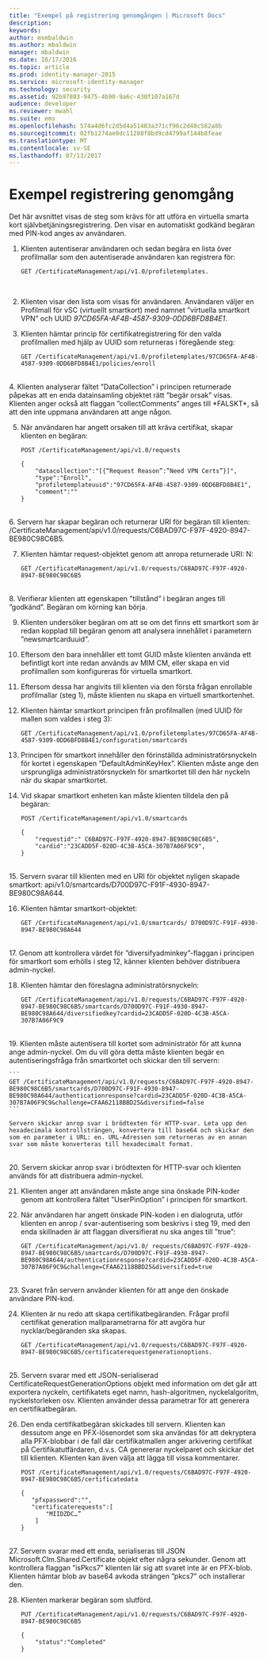 ```yaml
---
title: "Exempel på registrering genomgången | Microsoft Docs"
description: 
keywords: 
author: msmbaldwin
ms.author: mbaldwin
manager: mbaldwin
ms.date: 10/17/2016
ms.topic: article
ms.prod: identity-manager-2015
ms.service: microsoft-identity-manager
ms.technology: security
ms.assetid: 92b97803-9475-4b90-9a6c-430f107a167d
audience: developer
ms.reviewer: mwahl
ms.suite: ems
ms.openlocfilehash: 574a4d6fc2d5d4a51483a371cf96c2d48c582a8b
ms.sourcegitcommit: 02fb1274ae0dc11288f8bd9cd4799af144b8feae
ms.translationtype: MT
ms.contentlocale: sv-SE
ms.lasthandoff: 07/13/2017
---
```

# <a name="sample-enrollment-walkthrough"></a>Exempel registrering genomgång
Det här avsnittet visas de steg som krävs för att utföra en virtuella smarta kort självbetjäningsregistrering. Den visar en automatiskt godkänd begäran med PIN-kod anges av användaren.
1.  Klienten autentiserar användaren och sedan begära en lista över profilmallar som den autentiserade användaren kan registrera för:

    ```
    GET /CertificateManagement/api/v1.0/profiletemplates.
    ```
    <br/>
2.  Klienten visar den lista som visas för användaren. Användaren väljer en Profilmall för vSC (virtuellt smartkort) med namnet ”virtuella smartkort VPN” och UUID *97CD65FA-AF4B-4587-9309-0DD6BFD8B4E1*.

3.  Klienten hämtar princip för certifikatregistrering för den valda profilmallen med hjälp av UUID som returneras i föregående steg:

    ```
    GET /CertificateManagement/api/v1.0/profiletemplates/97CD65FA-AF4B-4587-9309-0DD6BFD8B4E1/policies/enroll
    ```
 <br/>   
4.  Klienten analyserar fältet ”DataCollection” i principen returnerade påpekas att en enda datainsamling objektet rätt ”begär orsak” visas. Klienten anger också att flaggan ”collectComments” anges till *FALSKT*, så att den inte uppmana användaren att ange någon.

5.  När användaren har angett orsaken till att kräva certifikat, skapar klienten en begäran:

    ```
    POST /CertificateManagement/api/v1.0/requests

    {
        "datacollection":"[{“Request Reason”:”Need VPN Certs”}]",
        "type":"Enroll",
        "profiletemplateuuid":"97CD65FA-AF4B-4587-9309-0DD6BFD8B4E1",
        "comment":""
    }
    ```
<br/>
6.  Servern har skapar begäran och returnerar URI för begäran till klienten: /CertificateManagement/api/v1.0/requests/C6BAD97C-F97F-4920-8947-BE980C98C6B5.

7.  Klienten hämtar request-objektet genom att anropa returnerade URI: N:

    ```
    GET /CertificateManagement/api/v1.0/requests/C6BAD97C-F97F-4920-8947-BE980C98C6B5
    ```
<br/>
8.  Verifierar klienten att egenskapen ”tillstånd” i begäran anges till ”godkänd”. Begäran om körning kan börja.

9.  Klienten undersöker begäran om att se om det finns ett smartkort som är redan kopplad till begäran genom att analysera innehållet i parametern ”newsmartcarduuid”.

10. Eftersom den bara innehåller ett tomt GUID måste klienten använda ett befintligt kort inte redan används av MIM CM, eller skapa en vid profilmallen som konfigureras för virtuella smartkort.

11. Eftersom dessa har angivits till klienten via den första frågan enrollable profilmallar (steg 1), måste klienten nu skapa en virtuell smartkortenhet.

12. Klienten hämtar smartkort principen från profilmallen (med UUID för mallen som valdes i steg 3):

    ```
    GET /CertificateManagement/api/v1.0/profiletemplates/97CD65FA-AF4B-4587-9309-0DD6BFD8B4E1/configuration/smartcards
    ```
13. Principen för smartkort innehåller den förinställda administratörsnyckeln för kortet i egenskapen ”DefaultAdminKeyHex”. Klienten måste ange den ursprungliga administratörsnyckeln för smartkortet till den här nyckeln när du skapar smartkortet.  

14. Vid skapar smartkort enheten kan måste klienten tilldela den på begäran:

    ```
    POST /CertificateManagement/api/v1.0/smartcards

    {
        "requestid":" C6BAD97C-F97F-4920-8947-BE980C98C6B5",
        "cardid":"23CADD5F-020D-4C3B-A5CA-307B7A06F9C9",
    }
    ```
<br/>
15. Servern svarar till klienten med en URI för objektet nyligen skapade smartkort: api/v1.0/smartcards/D700D97C-F91F-4930-8947-BE980C98A644.

16. Klienten hämtar smartkort-objektet:

    ```
    GET /CertificateManagement/api/v1.0/smartcards/ D700D97C-F91F-4930-8947-BE980C98A644
    ```
<br/>
17. Genom att kontrollera värdet för ”diversifyadminkey”-flaggan i principen för smartkort som erhölls i steg 12, känner klienten behöver distribuera admin-nyckel.

18. Klienten hämtar den föreslagna administratörsnyckeln:

    ```
    GET /CertificateManagement/api/v1.0/requests/C6BAD97C-F97F-4920-8947-BE980C98C6B5/smartcards/D700D97C-F91F-4930-8947-BE980C98A644/diversifiedkey?cardid=23CADD5F-020D-4C3B-A5CA-307B7A06F9C9
    ```
<br/>
19. Klienten måste autentisera till kortet som administratör för att kunna ange admin-nyckel. Om du vill göra detta måste klienten begär en autentiseringsfråga från smartkortet och skickar den till servern:

    ```
    GET /CertificateManagement/api/v1.0/requests/C6BAD97C-F97F-4920-8947-BE980C98C6B5/smartcards/D700D97C-F91F-4930-8947-BE980C98A644/authenticationresponse?cardid=23CADD5F-020D-4C3B-A5CA-307B7A06F9C9&challenge=CFAA62118BBD25&diversified=false
    ```

    Servern skickar anrop svar i brödtexten för HTTP-svar. Leta upp den hexadecimala kontrollsträngen, konvertera till base64 och skickar den som en parameter i URL: en. URL-Adressen som returneras av en annan svar som måste konverteras till hexadecimalt format.
<br/>
20. Servern skickar anrop svar i brödtexten för HTTP-svar och klienten används för att distribuera admin-nyckel.

21. Klienten anger att användaren måste ange sina önskade PIN-koder genom att kontrollera fältet ”UserPinOption” i principen för smartkort.

22. När användaren har angett önskade PIN-koden i en dialogruta, utför klienten en anrop / svar-autentisering som beskrivs i steg 19, med den enda skillnaden är att flaggan diversifierat nu ska anges till ”true”:

    ```
    GET /CertificateManagement/api/v1.0/ requests/C6BAD97C-F97F-4920-8947-BE980C98C6B5/smartcards/D700D97C-F91F-4930-8947-BE980C98A644/authenticationresponse?cardid=23CADD5F-020D-4C3B-A5CA-307B7A06F9C9&challenge=CFAA62118BBD25&diversified=true
    ```
<br/>
23. Svaret från servern använder klienten för att ange den önskade användare PIN-kod.

24. Klienten är nu redo att skapa certifikatbegäranden. Frågar profil certifikat generation mallparametrarna för att avgöra hur nycklar/begäranden ska skapas.

    ```
    GET /CertificateManagement/api/v1.0/requests/C6BAD97C-F97F-4920-8947-BE980C98C6B5/certificaterequestgenerationoptions.
    ```
<br/>
25. Servern svarar med ett JSON-serialiserad CertificateRequestGenerationOptions objekt med information om det går att exportera nyckeln, certifikatets eget namn, hash-algoritmen, nyckelalgoritm, nyckelstorleken osv. Klienten använder dessa parametrar för att generera en certifikatbegäran.

26. Den enda certifikatbegäran skickades till servern. Klienten kan dessutom ange en PFX-lösenordet som ska användas för att dekryptera alla PFX-blobbar i de fall där certifikatmallen anger arkivering certifikat på Certifikatutfärdaren, d.v.s. CA genererar nyckelparet och skickar det till klienten. Klienten kan även välja att lägga till vissa kommentarer.

    ```
    POST /CertificateManagement/api/v1.0/requests/C6BAD97C-F97F-4920-8947-BE980C98C6B5/certificatedata

    {
       "pfxpassword":"",
       "certificaterequests":[
           "MIIDZDC…”
        ]
    }   
    ```
<br/>
27. Servern svarar med ett enda, serialiseras till JSON Microsoft.Clm.Shared.Certificate objekt efter några sekunder. Genom att kontrollera flaggan ”isPkcs7” klienten lär sig att svaret inte är en PFX-blob. Klienten hämtar blob av base64 avkoda strängen ”pkcs7” och installerar den.

28. Klienten markerar begäran som slutförd.

    ```
    PUT /CertificateManagement/api/v1.0/requests/C6BAD97C-F97F-4920-8947-BE980C98C6B5

    {
        "status":"Completed"
    }
    ```
